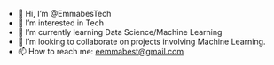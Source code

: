 - 👋 Hi, I’m @EmmabesTech
- 👀 I’m interested in Tech
- 🌱 I’m currently learning Data Science/Machine Learning
- 💞️ I’m looking to collaborate on projects involving Machine Learning.
- 📫 How to reach me: eemmabest@gmail.com

<!---
EmmabesTech/EmmabesTech is a ✨ special ✨ repository because its `README.md` (this file) appears on your GitHub profile.
You can click the Preview link to take a look at your changes.
--->
